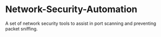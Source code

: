 # Network-Security-Automation
A set of network security tools to assist in port scanning and preventing packet sniffing.
